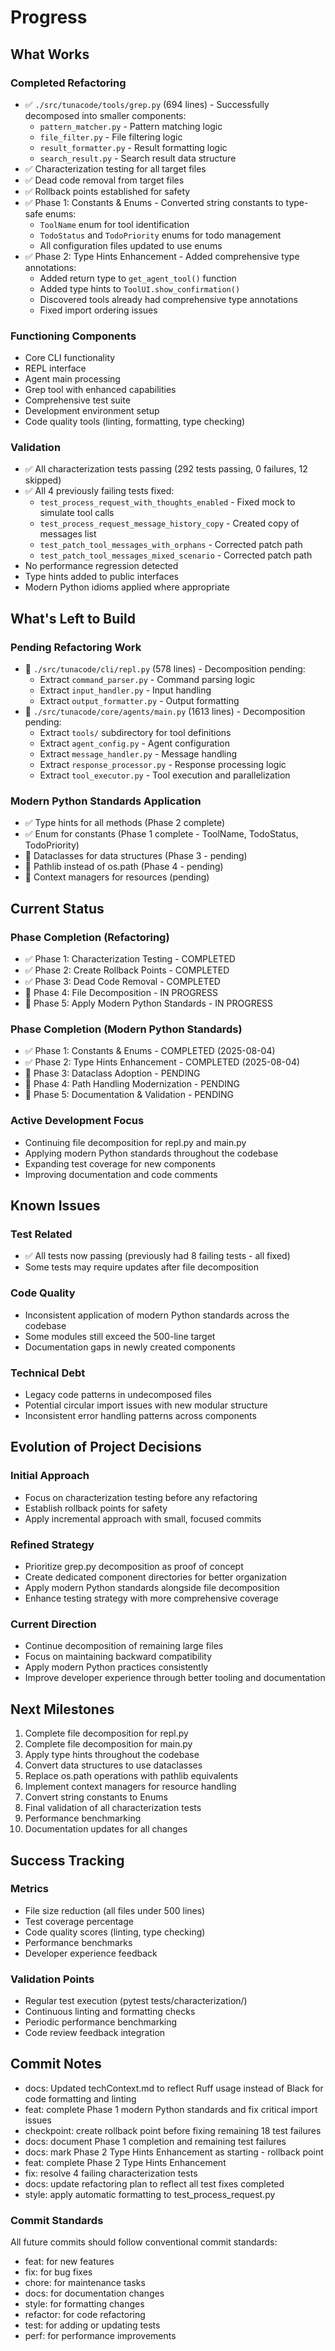 # Progress

## What Works

### Completed Refactoring
- ✅ `./src/tunacode/tools/grep.py` (694 lines) - Successfully decomposed into smaller components:
  - `pattern_matcher.py` - Pattern matching logic
  - `file_filter.py` - File filtering logic
  - `result_formatter.py` - Result formatting logic
  - `search_result.py` - Search result data structure
- ✅ Characterization testing for all target files
- ✅ Dead code removal from target files
- ✅ Rollback points established for safety
- ✅ Phase 1: Constants & Enums - Converted string constants to type-safe enums:
  - `ToolName` enum for tool identification
  - `TodoStatus` and `TodoPriority` enums for todo management
  - All configuration files updated to use enums
- ✅ Phase 2: Type Hints Enhancement - Added comprehensive type annotations:
  - Added return type to `get_agent_tool()` function
  - Added type hints to `ToolUI.show_confirmation()` 
  - Discovered tools already had comprehensive type annotations
  - Fixed import ordering issues

### Functioning Components
- Core CLI functionality
- REPL interface
- Agent main processing
- Grep tool with enhanced capabilities
- Comprehensive test suite
- Development environment setup
- Code quality tools (linting, formatting, type checking)

### Validation
- ✅ All characterization tests passing (292 tests passing, 0 failures, 12 skipped)
- ✅ All 4 previously failing tests fixed:
  - `test_process_request_with_thoughts_enabled` - Fixed mock to simulate tool calls
  - `test_process_request_message_history_copy` - Created copy of messages list
  - `test_patch_tool_messages_with_orphans` - Corrected patch path
  - `test_patch_tool_messages_mixed_scenario` - Corrected patch path
- No performance regression detected
- Type hints added to public interfaces
- Modern Python idioms applied where appropriate

## What's Left to Build

### Pending Refactoring Work
- 🔄 `./src/tunacode/cli/repl.py` (578 lines) - Decomposition pending:
  - Extract `command_parser.py` - Command parsing logic
  - Extract `input_handler.py` - Input handling
  - Extract `output_formatter.py` - Output formatting
- 🔄 `./src/tunacode/core/agents/main.py` (1613 lines) - Decomposition pending:
  - Extract `tools/` subdirectory for tool definitions
  - Extract `agent_config.py` - Agent configuration
  - Extract `message_handler.py` - Message handling
  - Extract `response_processor.py` - Response processing logic
  - Extract `tool_executor.py` - Tool execution and parallelization

### Modern Python Standards Application
- ✅ Type hints for all methods (Phase 2 complete)
- ✅ Enum for constants (Phase 1 complete - ToolName, TodoStatus, TodoPriority)
- 🔄 Dataclasses for data structures (Phase 3 - pending)
- 🔄 Pathlib instead of os.path (Phase 4 - pending)
- 🔄 Context managers for resources (pending)

## Current Status

### Phase Completion (Refactoring)
- ✅ Phase 1: Characterization Testing - COMPLETED
- ✅ Phase 2: Create Rollback Points - COMPLETED
- ✅ Phase 3: Dead Code Removal - COMPLETED
- 🔄 Phase 4: File Decomposition - IN PROGRESS
- 🔄 Phase 5: Apply Modern Python Standards - IN PROGRESS

### Phase Completion (Modern Python Standards)
- ✅ Phase 1: Constants & Enums - COMPLETED (2025-08-04)
- ✅ Phase 2: Type Hints Enhancement - COMPLETED (2025-08-04)
- 🔄 Phase 3: Dataclass Adoption - PENDING
- 🔄 Phase 4: Path Handling Modernization - PENDING
- 🔄 Phase 5: Documentation & Validation - PENDING

### Active Development Focus
- Continuing file decomposition for repl.py and main.py
- Applying modern Python standards throughout the codebase
- Expanding test coverage for new components
- Improving documentation and code comments

## Known Issues

### Test Related
- ✅ All tests now passing (previously had 8 failing tests - all fixed)
- Some tests may require updates after file decomposition

### Code Quality
- Inconsistent application of modern Python standards across the codebase
- Some modules still exceed the 500-line target
- Documentation gaps in newly created components

### Technical Debt
- Legacy code patterns in undecomposed files
- Potential circular import issues with new modular structure
- Inconsistent error handling patterns across components

## Evolution of Project Decisions

### Initial Approach
- Focus on characterization testing before any refactoring
- Establish rollback points for safety
- Apply incremental approach with small, focused commits

### Refined Strategy
- Prioritize grep.py decomposition as proof of concept
- Create dedicated component directories for better organization
- Apply modern Python standards alongside file decomposition
- Enhance testing strategy with more comprehensive coverage

### Current Direction
- Continue decomposition of remaining large files
- Focus on maintaining backward compatibility
- Apply modern Python practices consistently
- Improve developer experience through better tooling and documentation

## Next Milestones

1. Complete file decomposition for repl.py
2. Complete file decomposition for main.py
3. Apply type hints throughout the codebase
4. Convert data structures to use dataclasses
5. Replace os.path operations with pathlib equivalents
6. Implement context managers for resource handling
7. Convert string constants to Enums
8. Final validation of all characterization tests
9. Performance benchmarking
10. Documentation updates for all changes

## Success Tracking

### Metrics
- File size reduction (all files under 500 lines)
- Test coverage percentage
- Code quality scores (linting, type checking)
- Performance benchmarks
- Developer experience feedback

### Validation Points
- Regular test execution (pytest tests/characterization/)
- Continuous linting and formatting checks
- Periodic performance benchmarking
- Code review feedback integration
## Commit Notes

- docs: Updated techContext.md to reflect Ruff usage instead of Black for code formatting and linting
- feat: complete Phase 1 modern Python standards and fix critical import issues
- checkpoint: create rollback point before fixing remaining 18 test failures  
- docs: document Phase 1 completion and remaining test failures
- docs: mark Phase 2 Type Hints Enhancement as starting - rollback point
- feat: complete Phase 2 Type Hints Enhancement
- fix: resolve 4 failing characterization tests
- docs: update refactoring plan to reflect all test fixes completed
- style: apply automatic formatting to test_process_request.py

### Commit Standards

All future commits should follow conventional commit standards:
- feat: for new features
- fix: for bug fixes
- chore: for maintenance tasks
- docs: for documentation changes
- style: for formatting changes
- refactor: for code refactoring
- test: for adding or updating tests
- perf: for performance improvements